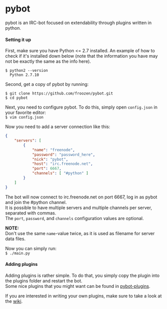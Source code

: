 pybot
=====

pybot is an IRC-bot focused on extendability through plugins written in python.

#### Setting it up

First, make sure you have Python <= 2.7 installed. An example of how to check if it's installed down below (note that the information you have may not be exactly the same as the info here).<br>

```
$ python2 --version
  Python 2.7.10
```

Second, get a copy of pybot by running:<br>
```
$ git clone https://github.com/froozen/pybot.git
$ cd pybot
```

Next, you need to configure pybot. To do this, simply open `config.json` in your favorite editor:<br>
`$ vim config.json`

Now you need to add a server connection like this:<br>
```json
{
    "servers": [
        {
            "name": "freenode",
            "password": "password_here",
            "nick": "pybot",
            "host": "irc.freenode.net",
            "port": 6667,
            "channels": [ "#python" ]
        }
    ]
}
```

The bot will now connect to irc.freenode.net on port 6667, log in as pybot and join the #python channel.<br>
It is possible to have multiple servers and multiple channels per server, separated with commas.<br>
The `port`, `password`, and `channels` configuration values are optional.<br>

**NOTE:**<br>
Don't use the same `name`-value twice, as it is used as filename for server data files.<br>

Now you can simply run:<br>
`$ ./main.py`

#### Adding plugins

Adding plugins is rather simple. To do that, you simply copy the plugin into the plugins folder and restart the bot.<br>
Some nice plugins that you might want can be found in [pybot-plugins](https://github.com/froozen/pybot-plugins).

If you are interested in writing your own plugins, make sure to take a look at the [wiki](https://github.com/froozen/pybot/wiki).
